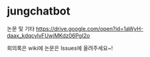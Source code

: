 # jungchatbot
논문 및 기타 
https://drive.google.com/open?id=1aWyH-daax_kdqcylvFUwjMKdz06PgI2o

회의록은 wiki에
논문은 Issues에 올려주세요~!

